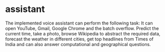 # assistant
The implemented voice assistant can perform the following task: It can open YouTube, Gmail, Google Chrome and the batch overflow. Predict the current time, take a photo, browse Wikipedia to abstract the required data, forecast the weather in different cities, get top headlines from Times of India and can also answer computational and geographical questions.

